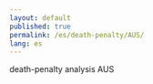 ```yaml
---
layout: default
published: true
permalink: /es/death-penalty/AUS/
lang: es
---
```


death-penalty analysis AUS
